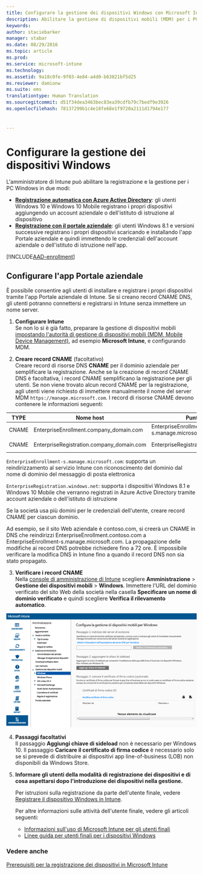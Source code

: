```yaml
---
title: Configurare la gestione dei dispositivi Windows con Microsoft Intune | Microsoft Intune
description: Abilitare la gestione di dispositivi mobili (MDM) per i PC Windows, inclusi i dispositivi Windows 10, con Microsoft Intune.
keywords: 
author: staciebarker
manager: stabar
ms.date: 08/29/2016
ms.topic: article
ms.prod: 
ms.service: microsoft-intune
ms.technology: 
ms.assetid: 9a18c0fe-9f03-4e84-a4d0-b63821bf5d25
ms.reviewer: damionw
ms.suite: ems
translationtype: Human Translation
ms.sourcegitcommit: d51f34dea3463bec83ea39cdfb79c7bedf9e3926
ms.openlocfilehash: 78137299b1c4e18fe68e1f9720a2111d1794e177


---
```


# <a name="set-up-windows-device-management"></a>Configurare la gestione dei dispositivi Windows

L'amministratore di Intune può abilitare la registrazione e la gestione per i PC Windows in due modi:

- **[Registrazione automatica con Azure Active Directory](#azure-active-directory-enrollment)**: gli utenti Windows 10 e Windows 10 Mobile registrano i propri dispositivi aggiungendo un account aziendale o dell'istituto di istruzione al dispositivo
- **[Registrazione con il portale aziendale](#company-portal-app-enrollment)**: gli utenti Windows 8.1 e versioni successive registrano i propri dispositivi scaricando e installando l'app Portale aziendale e quindi immettendo le credenziali dell'account aziendale o dell'istituto di istruzione nell'app.

[!INCLUDE[AAD-enrollment](../includes/win10-automatic-enrollment-aad.md)]

## <a name="set-up-company-portal-app-enrollment"></a>Configurare l'app Portale aziendale
È possibile consentire agli utenti di installare e registrare i propri dispositivi tramite l'app Portale aziendale di Intune. Se si creano record CNAME DNS, gli utenti potranno connettersi e registrarsi in Intune senza immettere un nome server.

1. **Configurare Intune**<br>
Se non lo si è già fatto, preparare la gestione di dispositivi mobili [impostando l'autorità di gestione di dispositivi mobili (MDM, Mobile Device Management)](prerequisites-for-enrollment.md#set-mobile-device-management-authority), ad esempio **Microsoft Intune**, e configurando MDM.

2. **Creare record CNAME** (facoltativo)<br>Creare record di risorse DNS **CNAME** per il dominio aziendale per semplificare la registrazione. Anche se la creazione di record CNAME DNS è facoltativa, i record CNAME semplificano la registrazione per gli utenti. Se non viene trovato alcun record CNAME per la registrazione, agli utenti viene richiesto di immettere manualmente il nome del server MDM `https://manage.microsoft.com`. I record di risorse CNAME devono contenere le informazioni seguenti:

  |TYPE|Nome host|Punta a|TTL|
  |--------|-------------|-------------|-------|
  |CNAME|EnterpriseEnrollment.company_domain.com|EnterpriseEnrollment-s.manage.microsoft.com |1 ora|
  |CNAME|EnterpriseRegistration.company_domain.com|EnterpriseRegistration.windows.net|1 ora|

  `EnterpriseEnrollment-s.manage.microsoft.com`: supporta un reindirizzamento al servizio Intune con riconoscimento del dominio dal nome di dominio del messaggio di posta elettronica

  `EnterpriseRegistration.windows.net`: supporta i dispositivi Windows 8.1 e Windows 10 Mobile che verranno registrati in Azure Active Directory tramite account aziendale o dell'istituto di istruzione

  Se la società usa più domini per le credenziali dell'utente, creare record CNAME per ciascun dominio.

  Ad esempio, se il sito Web aziendale è contoso.com, si creerà un CNAME in DNS che reindirizzi EnterpriseEnrollment.contoso.com a EnterpriseEnrollment-s.manage.microsoft.com. La propagazione delle modifiche ai record DNS potrebbe richiedere fino a 72 ore. È impossibile verificare la modifica DNS in Intune fino a quando il record DNS non sia stato propagato.

3.  **Verificare i record CNAME**<br>Nella [console di amministrazione di Intune](http://manage.microsoft.com) scegliere **Amministrazione** &gt; **Gestione dei dispositivi mobili** &gt; **Windows**. Immettere l'URL del dominio verificato del sito Web della società nella casella **Specificare un nome di dominio verificato** e quindi scegliere **Verifica il rilevamento automatico**.

  ![Finestra di dialogo della gestione dei dispositivi Windows](../media/enroll-intune-winenr.png)

4.  **Passaggi facoltativi**<br>Il passaggio **Aggiungi chiave di sideload** non è necessario per Windows 10. Il passaggio **Caricare il certificato di firma codice** è necessario solo se si prevede di distribuire ai dispositivi app line-of-business (LOB) non disponibili da Windows Store.

6.  **Informare gli utenti della modalità di registrazione dei dispositivi e di cosa aspettarsi dopo l'introduzione dei dispositivi nella gestione.**

    Per istruzioni sulla registrazione da parte dell'utente finale, vedere [Registrare il dispositivo Windows in Intune](../enduser/enroll-your-device-in-intune-windows.md).

    Per altre informazioni sulle attività dell'utente finale, vedere gli articoli seguenti:
      - [Informazioni sull'uso di Microsoft Intune per gli utenti finali](what-to-tell-your-end-users-about-using-microsoft-intune.md)
      - [Linee guida per utenti finali per i dispositivi Windows](../enduser/using-your-windows-device-with-intune.md)

### <a name="see-also"></a>Vedere anche
[Prerequisiti per la registrazione dei dispositivi in Microsoft Intune](prerequisites-for-enrollment.md)



<!--HONumber=Nov16_HO2-->


